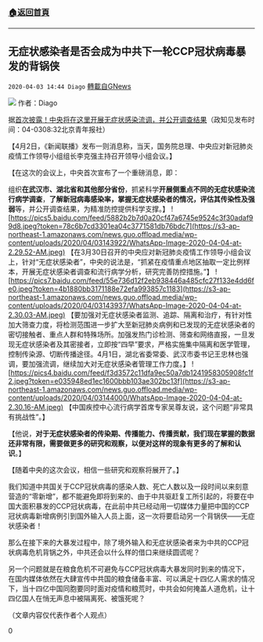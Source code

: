 ###  [:house:返回首頁](https://github.com/ourhimalayas/txt)
---

## 无症状感染者是否会成为中共下一轮CCP冠状病毒暴发的背锅侠
`2020-04-03 14:44 Diago` [轉載自GNews](https://gnews.org/zh-hant/161208/)

![](https://s3-ap-northeast-1.amazonaws.com/news.guo.offload.media/wp-content/uploads/2020/04/03143744/v2-bc3ca8fb22da83844d1f73164cb8bbad_hd.jpg)
作者：Diago

据[首次披露！中央将在这里开展无症状感染流调，并公开调查结果](https://mbd.baidu.com/newspage/data/landingsuper?context=%7B%22nid%22%3A%22news_10360655149040140198%22%7D&amp;n_type=1&amp;p_from=3)（政知见发布时间：04-0308:32北京青年报社）

【4月2日，《新闻联播》发布一则消息称，当天，国务院总理、中央应对新冠肺炎疫情工作领导小组组长李克强主持召开领导小组会议。】

【在这次的会议上，中央首次宣布了一个重磅消息，即：

组织**在武汉市、湖北省和其他部分省份**，抓紧科学**开展侧重点不同的无症状感染流行病学调查**，**了解新冠病毒感染率，掌握无症状感染者的情况，评估其传染性及强弱**等，并公开调查结果，为精准防控提供科学支撑。】
![https://pics5.baidu.com/feed/5882b2b7d0a20cf47a6745e9524c3f30adaf99d8.jpeg?token=78c6b7cd3301ea04c3771581db76bdc7](https://s3-ap-northeast-1.amazonaws.com/news.guo.offload.media/wp-content/uploads/2020/04/03143922/WhatsApp-Image-2020-04-04-at-2.29.52-AM.jpeg)
【在3月30日召开的中央应对新冠肺炎疫情工作领导小组会议上，针对“无症状感染者”，中央的说法是，“抓紧在疫情重点地区抽取一定比例样本，开展无症状感染者调查和流行病学分析，研究完善防控措施。”】
![https://pics7.baidu.com/feed/55e736d12f2eb938446a485cfc27f133e4dd6fe0.jpeg?token=4b1880bb3171188e72efa993857c1183](https://s3-ap-northeast-1.amazonaws.com/news.guo.offload.media/wp-content/uploads/2020/04/03143937/WhatsApp-Image-2020-04-04-at-2.30.03-AM.jpeg)
【要加强对无症状感染者监测、追踪、隔离和治疗，有针对性加大筛查力度，将检测范围进一步扩大至新冠肺炎病例和已发现的无症状感染者的密切接触者、重点人群和特殊场所。加强发热门诊检测、筛查和网络直报，一旦发现无症状感染者及其密接者，立即按“四早”要求，严格实施集中隔离和医学管理，控制传染源、切断传播途径。4月1日，湖北省委常委、武汉市委书记王忠林也强调，要加强流调，继续加大对无症状感染者管理工作力度。】
![https://pics4.baidu.com/feed/f3d3572c11dfa9ec50a7db1241958305908fc1f2.jpeg?token=e035948ed1ec1600bbb103ae302bc13f](https://s3-ap-northeast-1.amazonaws.com/news.guo.offload.media/wp-content/uploads/2020/04/03144000/WhatsApp-Image-2020-04-04-at-2.30.16-AM.jpeg)
【中国疾控中心流行病学首席专家吴尊友说，这个问题“非常具有挑战性”。】

【他说，**对于无症状感染者的传染期、传播能力、传播贡献，我们现在掌握的数据还非常有限，需要做更多的研究和观察，以便对这样的现象有更多的了解和认识**。】

【随着中央的这次会议，相信一些研究和观察将展开了。】

我们知道中共国关于CCP冠状病毒的感染人数、死亡人数以及一段时间以来刻意营造的“零新增”，都不能避免即将到来的、由于中共驱赶复工所引起的，将要在中国大面积暴发的CCP冠状病毒，在此前中共已经动用一切媒体力量把中国的CCP冠状病毒新增病例引到国外输入人员上面，这一次将要启动另一个背锅侠——无症状感染者！

那么在接下来的大暴发过程中，除了境外输入和无症状感染者来为中共的CCP冠状病毒危机背锅之外，中共还会以什么样的借口来继续圆谎呢？

另一个问题就是在粮食危机不可避免与CCP冠状病毒大暴发同时到来的情况下，在国内媒体依然在大肆宣传中共国的粮食储备丰富、可以满足十四亿人需求的情况下，当十四亿中国同胞要同时面对疫情和粮荒时，中共会如何掩盖人道危机，让十四亿国人在悄无声息中被隔离死、被饿死呢？

（文章内容仅代表作者个人观点）

0
